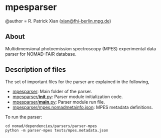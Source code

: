 # mpesparser
@author = R. Patrick Xian (xian@fhi-berlin.mpg.de)

## About

Multidimensional photoemission spectroscopy (MPES) experimental data parser for NOMAD-FAIR database.

## Description of files
The set of important files for the parser are explained in the following,
- [mpesparser](mpesnparser): Main folder of the parser.
- [mpesparser/__init__.py](skeletonparser/__init__.py): Parser module initialization code.
- [mpesparser/__main__.py](skeletonparser/__main__.py): Parser module run file.
- [mpesparser/mpes.nomadmetainfo.json](mpesparser/mpes.nomadmetainfo.json): MPES metadata definitions.

To run the parser:
```
cd nomad/dependencies/parsers/parser-mpes
python -m parser-mpes tests/mpes.metadata.json
```
